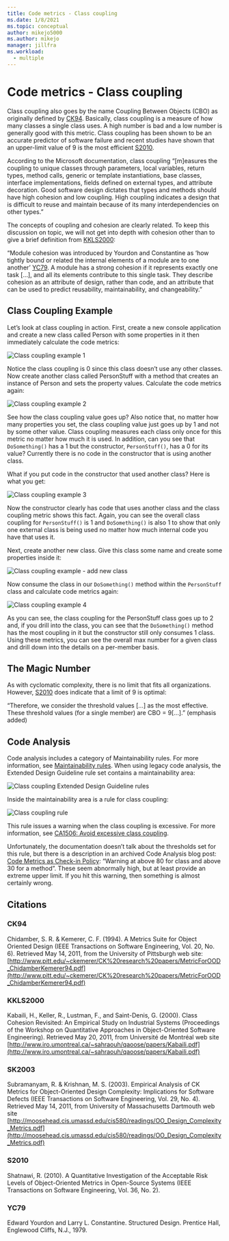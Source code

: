 ```yaml
---
title: Code metrics - Class coupling
ms.date: 1/8/2021
ms.topic: conceptual
author: mikejo5000
ms.author: mikejo
manager: jillfra
ms.workload:
  - multiple
---
```


# Code metrics - Class coupling

Class coupling also goes by the name Coupling Between Objects (CBO) as originally defined by [CK94](#ck94). Basically, class coupling is a measure of how many classes a single class uses. A high number is bad and a low number is generally good with this metric. Class coupling has been shown to be an accurate predictor of software failure and recent studies have shown that an upper-limit value of 9 is the most efficient [S2010](#s2010).

According to the Microsoft documentation, class coupling “\[m\]easures the coupling to unique classes through parameters, local variables, return types, method calls, generic or template instantiations, base classes, interface implementations, fields defined on external types, and attribute decoration. Good software design dictates that types and methods should have high cohesion and low coupling. High coupling indicates a design that is difficult to reuse and maintain because of its many interdependencies on other types.”

The concepts of coupling and cohesion are clearly related. To keep this discussion on topic, we will not get into depth with cohesion other than to give a brief definition from [KKLS2000](#kkls2000):

“Module cohesion was introduced by Yourdon and Constantine as ‘how tightly bound or related the internal elements of a module are to one another’ [YC79](#yc79). A module has a strong cohesion if it represents exactly one task \[…\], and all its elements contribute to this single task. They describe cohesion as an attribute of design, rather than code, and an attribute that can be used to predict reusability, maintainability, and changeability.”

## Class Coupling Example

Let’s look at class coupling in action. First, create a new console application and create a new class called Person with some properties in it then immediately calculate the code metrics:

![Class coupling example 1](media/class-coupling-example-1.png)

Notice the class coupling is 0 since this class doesn’t use any other classes. Now create another class called PersonStuff with a method that creates an instance of Person and sets the property values. Calculate the code metrics again:

![Class coupling example 2](media/class-coupling-example-2.png)

See how the class coupling value goes up? Also notice that, no matter how many properties you set, the class coupling value just goes up by 1 and not by some other value. Class coupling measures each class only once for this metric no matter how much it is used. In addition, can you see that `DoSomething()` has a 1 but the constructor, `PersonStuff()`, has a 0 for its value? Currently there is no code in the constructor that is using another class.

What if you put code in the constructor that used another class? Here is what you get:

![Class coupling example 3](media/class-coupling-example-3.png)

Now the constructor clearly has code that uses another class and the class coupling metric shows this fact. Again, you can see the overall class coupling for `PersonStuff()` is 1 and `DoSomething()` is also 1 to show that only one external class is being used no matter how much internal code you have that uses it.

Next, create another new class. Give this class some name and create some properties inside it:

![Class coupling example - add new class](media/class-coupling-example-add-new-class.png)

Now consume the class in our `DoSomething()` method within the `PersonStuff` class and calculate code metrics again:

![Class coupling example 4](media/class-coupling-example-4.png)

As you can see, the class coupling for the PersonStuff class goes up to 2 and, if you drill into the class, you can see that the `DoSomething()` method has the most coupling in it but the constructor still only consumes 1 class.  Using these metrics, you can see the overall max number for a given class and drill down into the details on a per-member basis.

## The Magic Number

As with cyclomatic complexity, there is no limit that fits all organizations. However, [S2010](#s2010) does indicate that a limit of 9 is optimal:

“Therefore, we consider the threshold values \[…\] as the most effective. These threshold values (for a single member) are CBO = 9[…].” (emphasis added)

## Code Analysis

Code analysis includes a category of Maintainability rules. For more information, see [Maintainability rules](/dotnet/fundamentals/code-analysis/quality-rules/maintainability-warnings). When using legacy code analysis, the Extended Design Guideline rule set contains a maintainability area:

![Class coupling Extended Design Guideline rules](media/class-coupling-extended-design-guideline-rules.png)

Inside the maintainability area is a rule for class coupling:

![Class coupling rule](media/class-coupling-maintainability-area-rules.png)

This rule issues a warning when the class coupling is excessive. For more information, see [CA1506: Avoid excessive class coupling](/dotnet/fundamentals/code-analysis/quality-rules/ca1506).

Unfortunately, the documentation doesn’t talk about the thresholds set for this rule, but there is a description in an archived Code Analysis blog post: [Code Metrics as Check-in Policy](/archive/blogs/codeanalysis/code-metrics-as-check-in-policy): “Warning at above 80 for class and above 30 for a method”.  These seem abnormally high, but at least provide an extreme upper limit. If you hit this warning, then something is almost certainly wrong.

## Citations

### CK94

Chidamber, S. R. & Kemerer, C. F. (1994). A Metrics Suite for Object Oriented Design (IEEE Transactions on Software Engineering, Vol. 20, No. 6). Retrieved May 14, 2011, from the University of Pittsburgh web site: [http://www.pitt.edu/~ckemerer/CK%20research%20papers/MetricForOOD_ChidamberKemerer94.pdf](http://www.pitt.edu/~ckemerer/CK%20research%20papers/MetricForOOD_ChidamberKemerer94.pdf)

### KKLS2000

Kabaili, H., Keller, R., Lustman, F., and Saint-Denis, G. (2000). Class Cohesion Revisited: An Empirical Study on Industrial Systems (Proceedings of the Workshop on Quantitative Approaches in Object-Oriented Software Engineering). Retrieved May 20, 2011, from Université de Montréal web site [http://www.iro.umontreal.ca/~sahraouh/qaoose/papers/Kabaili.pdf](http://www.iro.umontreal.ca/~sahraouh/qaoose/papers/Kabaili.pdf)

### SK2003

Subramanyam, R. & Krishnan, M. S. (2003). Empirical Analysis of CK Metrics for Object-Oriented Design Complexity: Implications for Software Defects (IEEE Transactions on Software Engineering, Vol. 29, No. 4). Retrieved May 14, 2011, from University of Massachusetts Dartmouth web site [http://moosehead.cis.umassd.edu/cis580/readings/OO_Design_Complexity_Metrics.pdf](http://moosehead.cis.umassd.edu/cis580/readings/OO_Design_Complexity_Metrics.pdf)

### S2010

Shatnawi, R. (2010). A Quantitative Investigation of the Acceptable Risk Levels of Object-Oriented Metrics in Open-Source Systems (IEEE Transactions on Software Engineering, Vol. 36, No. 2).

### YC79

Edward Yourdon and Larry L. Constantine. Structured Design. Prentice Hall, Englewood Cliffs, N.J., 1979.